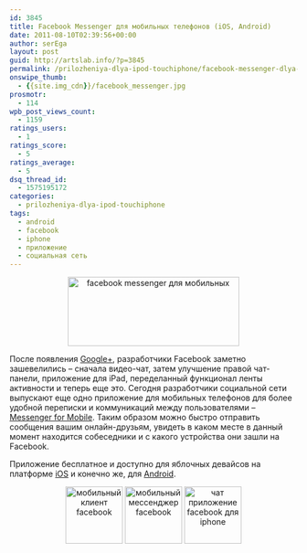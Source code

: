 ```yaml
---
id: 3845
title: Facebook Messenger для мобильных телефонов (iOS, Android)
date: 2011-08-10T02:39:56+00:00
author: serEga
layout: post
guid: http://artslab.info/?p=3845
permalink: /prilozheniya-dlya-ipod-touchiphone/facebook-messenger-dlya-mobilnih-ios-android/
onswipe_thumb:
  - {{site.img_cdn}}/facebook_messenger.jpg
prosmotr:
  - 114
wpb_post_views_count:
  - 1159
ratings_users:
  - 1
ratings_score:
  - 5
ratings_average:
  - 5
dsq_thread_id:
  - 1575195172
categories:
  - prilozheniya-dlya-ipod-touchiphone
tags:
  - android
  - facebook
  - iphone
  - приложение
  - социальная сеть
---
```

<center>
  <a href="{{site.img_cdn}}/facebook_messenger_for_mobile.jpg"><img src="{{site.img_cdn}}/facebook_messenger_for_mobile-300x121.jpg" alt="facebook messenger для мобильных" title="facebook_messenger_for_mobile" width="300" height="121" class="alignnone size-medium wp-image-3839" srcset="{{site.img_cdn}}/facebook_messenger_for_mobile-300x121.jpg 300w, {{site.img_cdn}}/facebook_messenger_for_mobile.jpg 974w" sizes="(max-width: 300px) 100vw, 300px" /></a>
</center>

После появления [Google+](http://gplusblog.ru), разработчики Facebook заметно зашевелились &#8211; сначала видео-чат, затем улучшение правой чат-панели, приложение для iPad, переделанный функционал ленты активности и теперь еще это. Сегодня разработчики социальной сети выпускают еще одно приложение для мобильных телефонов для более удобной переписки и коммуникаций между пользователями &#8211; [Messenger for Mobile](https://www.facebook.com/mobile/messenger). Таким образом можно быстро отправить сообщения вашим онлайн-друзьям, увидеть в каком месте в данный момент находится собеседники и с какого устройства они зашли на Facebook.

Приложение бесплатное и доступно для яблочных девайсов на платформе [iOS](http://itunes.apple.com/app/facebook-messenger/id454638411?mt=8?) и конечно же, для [Android](https://market.android.com/details?id=com.facebook.orca).

<center>
  <a href="{{site.img_cdn}}/facebook_mobile_messenger.jpg"><img src="{{site.img_cdn}}/facebook_mobile_messenger-100x100.jpg" alt="мобильный клиент facebook" title="facebook_mobile_messenger" width="100" height="100" class="alignnone size-thumbnail wp-image-3842" /></a> <a href="{{site.img_cdn}}/facebook_mobile_messenger2.jpg"><img src="{{site.img_cdn}}/facebook_mobile_messenger2-100x100.jpg" alt="мобильный мессенджер facebook" title="facebook_mobile_messenger2" width="100" height="100" class="alignnone size-thumbnail wp-image-3841" /></a> <a href="{{site.img_cdn}}/facebook_mobile_messenger3.jpg"><img src="{{site.img_cdn}}/facebook_mobile_messenger3-100x100.jpg" alt="чат приложение facebook для iphone" title="facebook_mobile_messenger3" width="100" height="100" class="alignnone size-thumbnail wp-image-3840" /></a>
</center>